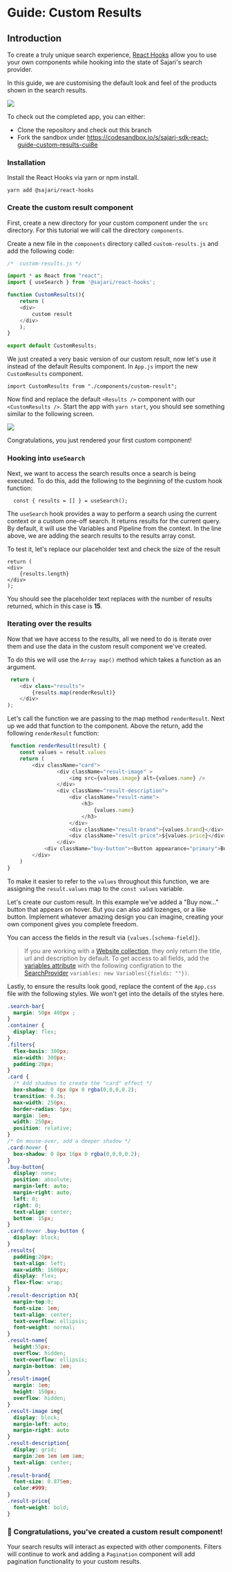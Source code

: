 # Guide: Custom Results 

## Introduction

To create a truly unique search experience, [React Hooks](https://react.docs.sajari.com/hooks) allow you to use your own components while hooking into the state of Sajari's search provider.

In this guide, we are customising the default look and feel of the products shown in the search results. 

<img src="./assets/custom-result-2.png" />

To check out the completed app, you can either:

* Clone the repository and check out this branch
* Fork the sandbox under https://codesandbox.io/s/sajari-sdk-react-guide-custom-results-cui8e

### Installation

Install the React Hooks via yarn or npm install.

```yarn add @sajari/react-hooks```

### Create the custom result component 

First, create a new directory for your custom component under the `src` directory. For this tutorial we will call the directory `components`.

Create a new file in the `components` directory called `custom-results.js` and add the following code: 

```javascript
/*  custom-results.js */ 

import * as React from "react";
import { useSearch } from '@sajari/react-hooks';

function CustomResults(){
    return (
    <div>
        custom result
    </div>
    );
}

export default CustomResults;
```

We just created a very basic version of our custom result, now let's use it instead of the default Results component. In `App.js` import the new ``CustomResults`` component. 

```
import CustomResults from "./components/custom-result";
```
Now find and replace the default `<Results />` component with our `<CustomResults />`. Start the app with `yarn start`, you should see something similar to the following screen. 

<img src="./assets/custom-result-1.png" />

Congratulations, you just rendered your first custom component!

### Hooking into `useSearch`

Next, we want to access the search results once a search is being executed. To do this, add the following to the beginning of the custom hook function: 

`  const { results = [] } = useSearch();`

The `useSearch` hook provides a way to perform a search using the current context or a custom one-off search. It returns results for the current query. By default, it will use the Variables and Pipeline from the context. In the line above, we are adding the search results to the results array const.

To test it, let's replace our placeholder text and check the size of the result

```
return (
<div>
    {results.length}
</div>
);
```

You should see the placeholder text replaces with the number of results returned, which in this case is **15**. 

### Iterating over the results 

Now that we have access to the results, all we need to do is iterate over them and use the data in the custom result component we've created. 

To do this we will use the `Array map()` method which takes a function as an argument. 

```javascript
 return (
    <div class="results">
        {results.map(renderResult)}
    </div>
);
```

Let's call the function we are passing to the map method `renderResult`. Next up we add that function to the component. Above the return, add the following `renderResult` function: 

```javascript
 function renderResult(result) {
    const values = result.values
    return (
        <div className="card">
                <div className="result-image" >
                    <img src={values.image} alt={values.name} />
                </div>
                <div className="result-description">
                    <div className="result-name">
                        <h3>
                            {values.name}
                        </h3>
                    </div>
                    <div className="result-brand">{values.brand}</div>
                    <div className="result-price">${values.price}</div>
                </div>
            <div className="buy-button"><Button appearance="primary">Buy now for ${values.price}</Button></div>
        </div>
    )
}
```

To make it easier to refer to the `values` throughout this function, we are assigning the `result.values` map to the `const values` variable.

Let's create our custom result. In this example we've added a "Buy now..." button that appears on hover. But you can also add lozenges, or a like button. Implement whatever amazing design you can imagine, creating your own component gives you complete freedom. 

You can access the fields in the result via `{values.[schema-field]}`.

>  If you are working with a [Website collection](https://docs.sajari.com/user-guide/indexing-data/create-collection/), they only return the title, url and description by default. To get access to all fields, add the [variables attribute](https://react.docs.sajari.com/classes/variables) with the following configration to the [SearchProvider](https://react.docs.sajari.com/search-ui/searchprovider) `variables: new Variables({fields: ""})`.

Lastly, to ensure the results look good, replace the content of the `App.css` file with the following styles. We won't get into the details of the styles here.  

```css
.search-bar{
  margin: 50px 400px ;
}
.container {
  display: flex;
}
.filters{
  flex-basis: 300px;
  min-width: 300px;
  padding:20px;
}
.card {
  /* Add shadows to create the "card" effect */
  box-shadow: 0 4px 8px 0 rgba(0,0,0,0.2);
  transition: 0.3s;
  max-width: 250px;
  border-radius: 5px;
  margin: 1em;
  width: 250px;
  position: relative;
}
/* On mouse-over, add a deeper shadow */
.card:hover {
  box-shadow: 0 8px 16px 0 rgba(0,0,0,0.2);
}
.buy-button{
  display: none;
  position: absolute;
  margin-left: auto;
  margin-right: auto;
  left: 0;
  right: 0;
  text-align: center;
  bottom: 15px;
}
.card:hover .buy-button {
  display: block;
}
.results{
  padding:20px;
  text-align: left;
  max-width: 1600px;
  display: flex;
  flex-flow: wrap;
}
.result-description h3{
  margin-top:0;
  font-size: 1em;
  text-align: center;
  text-overflow: ellipsis;
  font-weight: normal;
}
.result-name{
  height:55px;
  overflow: hidden;
  text-overflow: ellipsis;
  margin-bottom: 1em;
}
.result-image{
  margin: 1em;
  height: 150px;
  overflow: hidden;
}
.result-image img{
  display: block;
  margin-left: auto;
  margin-right: auto
}
.result-description{
  display: grid;
  margin:2em 1em 1em 1em;
  text-align: center;
}
.result-brand{
  font-size: 0.875em;
  color:#999;
}
.result-price{
  font-weight: bold;
}
```


### 🎉 Congratulations, you've created a custom result component!

Your search results will interact as expected with other components. Filters will continue to work and adding a `Pagination` component will add pagination functionality to your custom results.


